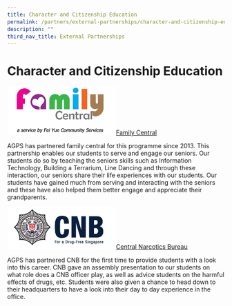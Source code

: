 ```yaml
---
title: Character and Citizenship Education
permalink: /partners/external-partnerships/character-and-citizenship-education
description: ""
third_nav_title: External Partnerships
---
```

Character and Citizenship Education
===================================

<html>
<body>
<p><a href="https://www.family-central.sg/">
<img src="/images/FC_logo.jpg"  style="width:50%">Family Central
</a></p>
</body>
</html>

  
AGPS has partnered family central for this programme since 2013. This partnership enables our students to serve and engage our seniors. Our students do so by teaching the seniors skills such as Information Technology, Building a Terrarium, Line Dancing and through these interaction, our seniors share their life experiences with our students. Our students have gained much from serving and interacting with the seniors and these have also helped them better engage and appreciate their grandparents.

<html>
<body>
<p><a href="https://www.cnb.gov.sg/">
<img src="/images/CNB_logo.jpg"  style="width:50%">Central Narcotics Bureau
</a></p>
</body>
</html>

  

  
AGPS has partnered CNB for the first time to provide students with a look into this career. CNB gave an assembly presentation to our students on what role does a CNB officer play, as well as advice students on the harmful effects of drugs, etc. Students were also given a chance to head down to their headquarters to have a look into their day to day experience in the office.